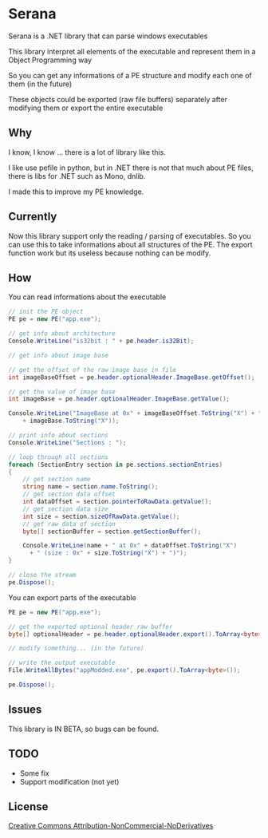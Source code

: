 # Serana

Serana is a .NET library that can parse windows executables

This library interpret all elements of the executable and represent them in a Object Programming way

So you can get any informations of a PE structure and modify each one of them (in the future) 

These objects could be exported (raw file buffers) separately after modifying them or export the entire executable

## Why

I know, I know ... there is a lot of library like this.

I like use pefile in python, but in .NET there is not that much about PE files, there is libs for .NET such as Mono, dnlib.

I made this to improve my PE knowledge.

## Currently

Now this library support only the reading / parsing of executables. So you can use this to take informations about all structures of the PE. The export function work but its useless because nothing can be modify.

## How

You can read informations about the executable
```c#
// init the PE object
PE pe = new PE("app.exe");

// get info about architecture
Console.WriteLine("is32bit : " + pe.header.is32Bit);

// get info about image base

// get the offset of the raw image base in file
int imageBaseOffset = pe.header.optionalHeader.ImageBase.getOffset();

// get the value of image base
int imageBase = pe.header.optionalHeader.ImageBase.getValue();

Console.WriteLine("ImageBase at 0x" + imageBaseOffset.ToString("X") + " : 0x" 
    + imageBase.ToString("X"));

// print info about sections
Console.WriteLine("Sections : ");

// loop through all sections
foreach (SectionEntry section in pe.sections.sectionEntries)
{
    // get section name
    string name = section.name.ToString();
    // get section data offset
    int dataOffset = section.pointerToRawData.getValue();
    // get section data size
    int size = section.sizeOfRawData.getValue();
    // get raw data of section
    byte[] sectionBuffer = section.getSectionBuffer();

    Console.WriteLine(name + " at 0x" + dataOffset.ToString("X") 
      + " (size : 0x" + size.ToString("X") + ")");
}

// close the stream
pe.Dispose();
```

You can export parts of the executable
```c#
PE pe = new PE("app.exe");

// get the exported optional header raw buffer
byte[] optionalHeader = pe.header.optionalHeader.export().ToArray<byte>();

// modify something... (in the future)

// write the output executable
File.WriteAllBytes("appModded.exe", pe.export().ToArray<byte>());

pe.Dispose();
```

## Issues

This library is IN BETA, so bugs can be found.

## TODO

- Some fix
- Support modification (not yet)

## License
[Creative Commons Attribution-NonCommercial-NoDerivatives](http://creativecommons.org/licenses/by-nc-nd/4.0/)
